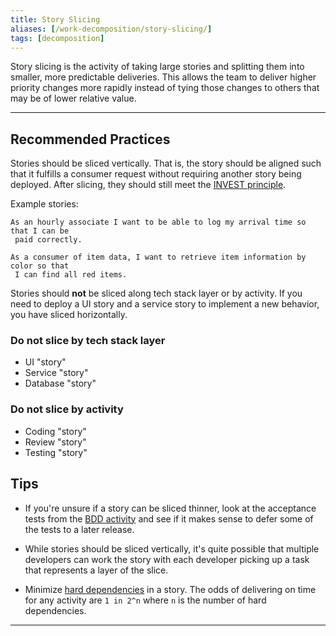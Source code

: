 ```yaml
---
title: Story Slicing
aliases: [/work-decomposition/story-slicing/]
tags: [decomposition]
---
```


Story slicing is the activity of taking large stories and splitting them into
smaller, more predictable deliveries. This allows the team to deliver higher
priority changes more rapidly instead of tying those changes to others that may
be of lower relative value.

---

## Recommended Practices

Stories should be sliced vertically.
That is, the story should be aligned such that it fulfills a consumer request
without requiring another story being deployed. After slicing, they should still
meet the [INVEST principle](/docs/glossary.html).

Example stories:

```gherkin
As an hourly associate I want to be able to log my arrival time so that I can be
 paid correctly.
```

```gherkin
As a consumer of item data, I want to retrieve item information by color so that
 I can find all red items.
```

Stories should **not** be sliced along tech stack layer or by activity. If you
need to deploy a UI story and a service story to implement a new behavior, you
have sliced horizontally.

### Do not slice by tech stack layer

- UI "story"
- Service "story"
- Database "story"

### Do not slice by activity

- Coding "story"
- Review "story"
- Testing "story"

## Tips

- If you're unsure if a story can be sliced thinner, look at the acceptance
  tests from the [BDD activity](../behavior-driven-development) and see if it
  makes sense to defer some of the tests to a later release.

- While stories should be sliced vertically, it's quite possible that multiple
  developers can work the story with each developer picking up a task that
  represents a layer of the slice.

- Minimize [hard dependencies](/docs/glossary/#dependency-hard) in a story. The odds of delivering on time for any
  activity are `1 in 2^n` where `n` is the number of hard dependencies.

---
